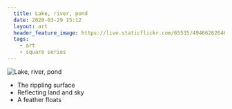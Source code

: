 ```yaml
---
  title: Lake, river, pond
  date: 2020-03-29 15:12
  layout: art
  header_feature_image: https://live.staticflickr.com/65535/49466262646_aed3d5684b_3k.jpg
  tags:
    - art
    - square series
---
```


![Lake, river, pond](https://live.staticflickr.com/65535/49466262646_34140918aa_o.jpg)

- The rippling surface
- Reflecting land and sky
- A feather floats
